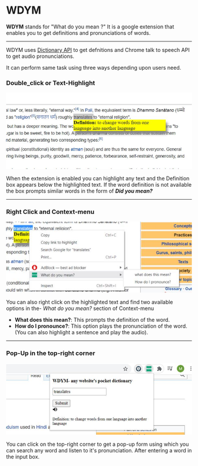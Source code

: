 # WDYM
__WDYM__ stands for "What do you mean ?"
It is a google extension that enables you to get definitions
and pronunciations of words.
___
WDYM uses [Dictionary API](https://dictionaryapi.com/products/index) to get defnitions and Chrome talk to speech API to get audio pronunciations.

It can perform same task using three ways depending upon users need.

### Double_click or Text-Highlight

![Text-highlight](images/Readme_pic1.JPG)

When the extension is enabled you can highlight any text and the Definition box appears below the highlighted text.
If the word definition is not available the box prompts similar words in the form of __*Did you mean?*__ 
___
### Right Click and Context-menu

![Context-menu](images/Readme_pic2.JPG)

You can also right click on the highlighted text and find two available options in the-  *What do you mean?* section of Context-menu
* __What does this mean?__: This prompts the definition of the word. 
* __How do I pronounce?__: This option plays the pronunciation of the word. (You can also highlight a sentence and play the audio).
___
### Pop-Up in the top-right corner

![Pop-up](images/Readme_pic3.JPG)

You can click on the top-right corner to get a pop-up form using which you can search any word and listen to it's pronunciation. After entering a word in the input box.
